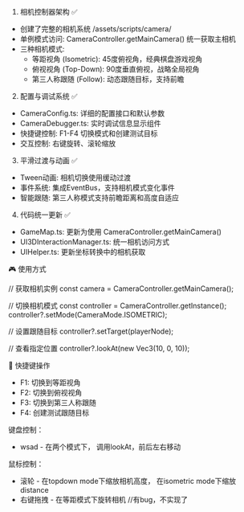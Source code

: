 1. 相机控制器架构 ✅

  - 创建了完整的相机系统 /assets/scripts/camera/
  - 单例模式访问: CameraController.getMainCamera() 统一获取主相机
  - 三种相机模式:
    - 等距视角 (Isometric): 45度俯视角，经典棋盘游戏视角
    - 俯视视角 (Top-Down): 90度垂直俯视，战略全局视角
    - 第三人称跟随 (Follow): 动态跟随目标，支持前瞻

  2. 配置与调试系统 ✅

  - CameraConfig.ts: 详细的配置接口和默认参数
  - CameraDebugger.ts: 实时调试信息显示组件
  - 快捷键控制: F1-F4 切换模式和创建测试目标
  - 交互控制: 右键旋转、滚轮缩放

  3. 平滑过渡与动画 ✅

  - Tween动画: 相机切换使用缓动过渡
  - 事件系统: 集成EventBus，支持相机模式变化事件
  - 智能跟随: 第三人称模式支持前瞻距离和高度自适应

  4. 代码统一更新 ✅

  - GameMap.ts: 更新为使用 CameraController.getMainCamera()
  - UI3DInteractionManager.ts: 统一相机访问方式
  - UIHelper.ts: 更新坐标转换中的相机获取

  🎮 使用方式

  // 获取相机实例
  const camera = CameraController.getMainCamera();

  // 切换相机模式
  const controller = CameraController.getInstance();
  controller?.setMode(CameraMode.ISOMETRIC);

  // 设置跟随目标
  controller?.setTarget(playerNode);

  // 查看指定位置
  controller?.lookAt(new Vec3(10, 0, 10));

  🎯 快捷键操作

  - F1: 切换到等距视角
  - F2: 切换到俯视视角
  - F3: 切换到第三人称跟随
  - F4: 创建测试跟随目标




键盘控制：
  - wsad - 在两个模式下， 调用lookAt，前后左右移动

 鼠标控制：
  - 滚轮 - 在topdown mode下缩放相机高度， 在isometric mode下缩放distance
  - 右键拖拽 - 在等距模式下旋转相机 //有bug，不实现了 